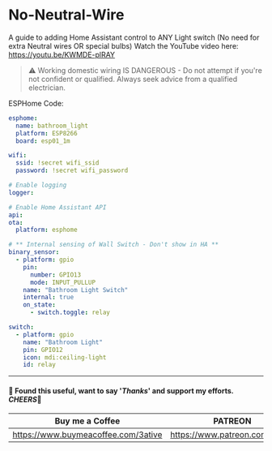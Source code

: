 # No-Neutral-Wire
 A guide to adding Home Assistant control to ANY Light switch (No need for extra Neutral wires OR special bulbs)
Watch the YouTube video here: https://youtu.be/KWMDE-plRAY
> :warning: Working domestic wiring IS DANGEROUS - Do not attempt if you're not confident or qualified. Always seek advice from a qualified electrician.

ESPHome Code:
```yaml
esphome:
  name: bathroom_light
  platform: ESP8266
  board: esp01_1m

wifi:
  ssid: !secret wifi_ssid
  password: !secret wifi_password

# Enable logging
logger:

# Enable Home Assistant API
api:
ota:
  platform: esphome

# ** Internal sensing of Wall Switch - Don't show in HA **
binary_sensor:
  - platform: gpio
    pin:
      number: GPIO13
      mode: INPUT_PULLUP
    name: "Bathroom Light Switch"
    internal: true
    on_state:
      - switch.toggle: relay

switch:
  - platform: gpio
    name: "Bathroom Light"
    pin: GPIO12
    icon: mdi:ceiling-light
    id: relay
```

___
#### 💖 Found this useful, want to say '*Thanks*' and support my efforts. *CHEERS*🍺
| Buy me a Coffee | PATREON |
|-----------------|---------|
| https://www.buymeacoffee.com/3ative | https://www.patreon.com/3ative |
